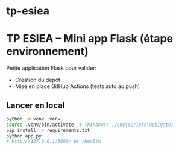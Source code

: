 # tp-esiea
# TP ESIEA – Mini app Flask (étape environnement)

Petite application Flask pour valider:
- Création du dépôt
- Mise en place GitHub Actions (tests auto au push)

## Lancer en local
```bash
python -m venv .venv
source .venv/bin/activate  # (Windows: .venv\Scripts\activate)
pip install -r requirements.txt
python app.py
# http://127.0.0.1:5000/ et /health
